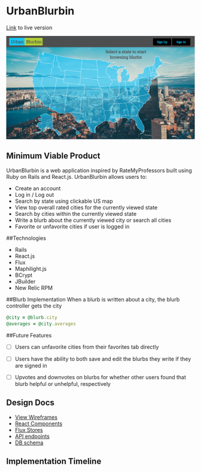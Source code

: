 # UrbanBlurbin

[Link][heroku] to live version

[heroku]: www.urbanblurblin.com

![alt text][screenshot]
  
[screenshot]: ./app/assets/images/UrbanBlurbinScreenshot.png

## Minimum Viable Product
UrbanBlurbin is a web application inspired by RateMyProfessors built using Ruby on Rails
and React.js. UrbanBlurbin allows users to:

<!-- This is a Markdown checklist. Use it to keep track of your
progress. Put an x between the brackets for a checkmark: [x] -->

* Create an account
* Log in / Log out
* Search by state using clickable US map
* View top overall rated cities for the currently viewed state
* Search by cities within the currently viewed state
* Write a blurb about the currently viewed city or search all cities
* Favorite or unfavorite cities if user is logged in


##Technologies

* Rails
* React.js
* Flux
* Maphilight.js
* BCrypt
* JBuilder
* New Relic RPM

##Blurb Implementation
When a blurb is written about a city, the blurb controller gets the city 
```ruby
@city = @blurb.city
@averages = @city.averages
```

##Future Features 
-[ ] Users can unfavorite cities from their favorites tab directly
-[ ] Users have the ability to both save and edit the blurbs they write if they are signed in
-[ ] Upvotes and downvotes on blurbs for whether other users found that blurb helpful or unhelpful, respectively


## Design Docs
* [View Wireframes][views]
* [React Components][components]
* [Flux Stores][stores]
* [API endpoints][api-endpoints]
* [DB schema][schema]

[views]: ./docs/views.md
[components]: ./docs/components.md
[stores]: ./docs/stores.md
[api-endpoints]: ./docs/api-endpoints.md
[schema]: ./docs/schema.md

## Implementation Timeline





